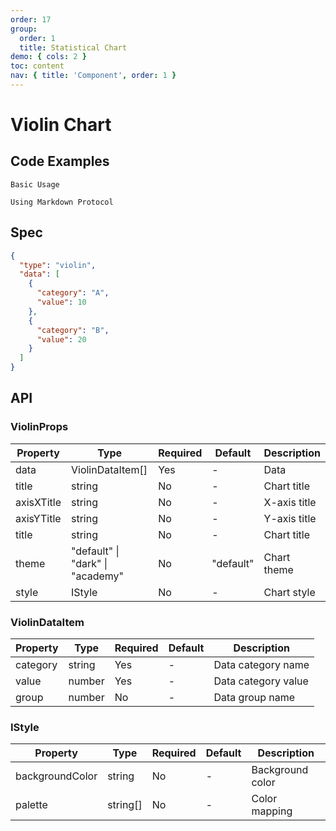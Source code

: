 ```yaml
---
order: 17
group:
  order: 1
  title: Statistical Chart
demo: { cols: 2 }
toc: content
nav: { title: 'Component', order: 1 }
---
```


# Violin Chart

## Code Examples

<code src="./demos/common">Basic Usage</code>

<code src="./demos/markdown">Using Markdown Protocol</code>

## Spec

```json
{
  "type": "violin",
  "data": [
    {
      "category": "A",
      "value": 10
    },
    {
      "category": "B",
      "value": 20
    }
  ]
}
```

## API

### ViolinProps

| Property   | Type                                     | Required | Default   | Description  |
| ---------- | ---------------------------------------- | -------- | --------- | ------------ |
| data       | ViolinDataItem[]                         | Yes      | -         | Data         |
| title      | string                                   | No       | -         | Chart title  |
| axisXTitle | string                                   | No       | -         | X-axis title |
| axisYTitle | string                                   | No       | -         | Y-axis title |
| title      | string                                   | No       | -         | Chart title  |
| theme      | "default" &#124; "dark" &#124; "academy" | No       | "default" | Chart theme  |
| style      | IStyle                                   | No       | -         | Chart style  |

### ViolinDataItem

| Property | Type   | Required | Default | Description         |
| -------- | ------ | -------- | ------- | ------------------- |
| category | string | Yes      | -       | Data category name  |
| value    | number | Yes      | -       | Data category value |
| group    | number | No       | -       | Data group name     |

### IStyle

| Property        | Type     | Required | Default | Description      |
| --------------- | -------- | -------- | ------- | ---------------- |
| backgroundColor | string   | No       | -       | Background color |
| palette         | string[] | No       | -       | Color mapping    |
